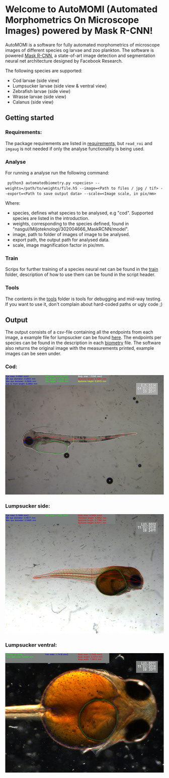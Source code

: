 # Welcome to AutoMOMI (Automated Morphometrics On Microscope Images) powered by Mask R-CNN!

AutoMOMI is a software for fully automated morphometrics of microscope images
of different species og larvae and zoo plankton. The software is
powered
[Mask R-CNN](https://github.com/matterport/Mask_RCNN), a state-of-art
image detection and segmentation neural net architecture designed by
Facebook Research.

The following species are supported:
- Cod larvae (side view)
- Lumpsucker larvae (side view & ventral view)
- Zebrafish larvae (side view)
- Wrasse larvae (side view)
- Calanus (side view)


## Getting started

### Requirements:
The package requirements are listed in [requirements](requirements.txt),
but `read_roi` and `imgaug` is not needed if only the analyse
functionality is being used.

### Analyse
For running a analyse run the following command:

` python3 automatedbiometry.py <species>
--weights=/path/to/weights/file.h5 --image=<Path to files / jpg / tif>
--export=<Path to save output data> --scale=<Image scale, in pix/mm>`

Where:
- species, defines what species to be analysed, e.g "cod". Supported
  species are listed in the introduction.
- weights, corresponding to the species defined, found in
  "nasgul/Miljoteknologi/302004666_MaskRCNN/model".
- image, path to folder of images of image to be analysed.
- export path, the output path for analysed data.
- scale, image magnification factor in pix/mm.

### Train
Scrips for further training of a species neural net can be found in the
[train](train) folder, description of how to use them can be found in the
script header.

### Tools
The contents in the [tools](tools) folder is tools for debugging and
mid-way testing. If you want to use it, don't complain about hard-coded
paths or ugly code ;)

## Output
The output consists of a csv-file containing all the endpoints from each
image, a example file for lumpsucker can be found
[here](example_out_data/20190930T105832_log.csv). The endpoints per
species can be found in the description in each [biometry](biometry)
file. The software also returns the original image with the measurements
printed, example images can be seen under.

### Cod:

![](example_out_data/cod.jpg)

### Lumpsucker side:

![](example_out_data/lumpsucker_side.jpg)

### Lumpsucker ventral:

![](example_out_data/lumpsucker_ventral.jpg)